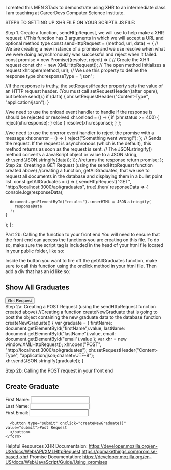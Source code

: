 I created this MEN STack to demonstrate using XHR to an intermediate class I am teaching at CareerDevs Computer Science Institute.

STEPS TO SETTING UP XHR FILE ON YOUR SCRIPTS.JS FILE:

Step 1. Create a function, sendHttpRequest, we will use to help make a XHR request:
//This function has 3 arguments in which we will accept a URL and optional method type
const sendHttpRequest = (method, url, data) => {
// We are creating a new instance of a promise and we use resolve when what we were doing asynchronously was successful and reject when it failed.
const promise = new Promise((resolve, reject) => {
// Create the XHR request
const xhr = new XMLHttpRequest();
// The open method initializes a request
xhr.open(method, url);
// We use this property to define the response type
xhr.responseType = "json";

//if the response is truthy, the setRequestHeader property sets the value of an HTTP request header. (You must call setRequestHeader()after open(), but before send().)
if (data) {
xhr.setRequestHeader("Content-Type", "application/json");
}

//we need to use the onload event handler to handle if the response is should be rejected or resolved
xhr.onload = () => {
if (xhr.status >= 400) {
reject(xhr.response);
} else {
resolve(xhr.response);
}
};

//we need to use the onerror event handler to reject the promise with a message
xhr.onerror = () => {
reject("Something went wrong!");
};
// Sends the request. If the request is asynchronous (which is the default), this method returns as soon as the request is sent.
// The JSON.stringify() method converts a JavaScript object or value to a JSON string,
xhr.send(JSON.stringify(data));
});
//returns the response
return promise;
};
Step 2a: Creating a GET Request (using the sendHttpRequest function created above)
//creating a function, getAllGraduates, that we use to request all documents in the database and displaying them in a bullet point list.
const getAllGraduates = () => {
sendHttpRequest("GET", "http://localhost:3000/api/graduates", true).then(
responseData => {
console.log(responseData);

      document.getElementById("results").innerHTML = JSON.stringify(
        responseData
      );
    }

);
};

Part 2b: Calling the function to your front end
You will need to ensure that the front end can access the functions you are creating on this file. To do so, make sure the script tag is included in the head of your html file located in your public folder, like so:

<head>
    <meta charset="UTF-8" />
    <meta name="viewport" content="width=device-width, initial-scale=1.0" />
    <title>Document</title>
    <script src="scripts.js"></script>
    <link rel="stylesheet" href="styles.css" />
  </head>

Inside the button you want to fire off the getAllGraduates function, make sure to call this function using the onclick method in your html file. Then add a div that has an id like so:

<h2>Show All Graduates</h2>
<button onclick="getAllGraduates()">Get Request</button>
 <div id="results"></div>
Step 2a: Creating a POST Request (using the sendHttpRequest function created above)
//Creating a function createNewGraduate that is going to post the object containing the new graduate data to the database 
function createNewGraduate() {
  var graduate = {
    firstName: document.getElementById("firstName").value,
    lastName: document.getElementById("lastName").value,
    email: document.getElementById("email").value
  };
  var xhr = new window.XMLHttpRequest();
  xhr.open("POST", "http://localhost:3000/api/graduates");
  xhr.setRequestHeader("Content-Type", "application/json;charset=UTF-8");
  xhr.send(JSON.stringify(graduate));
}

Step 2b: Calling the POST request in your front end

<form>
<h2>Create Graduate</h2>
<label for="firstName">First Name:</label>
<input type="text" id="firstName" />
<br />
<label for="lastName">Last Name:</label>
<input type="text" id="lastName" />
<br />
<label for="email">First Email:</label>
<input type="text" id="email" />
<br />

      <button type="submit" onclick="createNewGraduate()" value="submit">Post Request
      </button>
    </form>

Helpful Resources
XHR Documentaion:
https://developer.mozilla.org/en-US/docs/Web/API/XMLHttpRequest
https://gomakethings.com/promise-based-xhr/
Promise Documentation:
https://developer.mozilla.org/en-US/docs/Web/JavaScript/Guide/Using_promises
